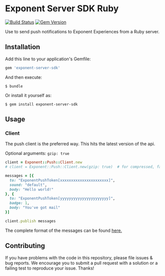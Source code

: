 # Exponent Server SDK Ruby
[![Build Status](https://travis-ci.org/expo/expo-server-sdk-ruby.svg?branch=master)](https://travis-ci.org/expo/expo-server-sdk-ruby)
[![Gem Version](https://badge.fury.io/rb/exponent-server-sdk.svg)](https://badge.fury.io/rb/exponent-server-sdk)

Use to send push notifications to Exponent Experiences from a Ruby server.

## Installation

Add this line to your application's Gemfile:

```ruby
gem 'exponent-server-sdk'
```

And then execute:

```shell
$ bundle
```

Or install it yourself as:

```shell
$ gem install exponent-server-sdk
```

## Usage

### Client

The push client is the preferred way.  This hits the latest version of the api.

Optional arguments: `gzip: true` 


```ruby
client = Exponent::Push::Client.new
# client = Exponent::Push::Client.new(gzip: true)  # for compressed, faster requests

messages = [{
  to: "ExponentPushToken[xxxxxxxxxxxxxxxxxxxxxx]",
  sound: "default",
  body: "Hello world!"
}, {
  to: "ExponentPushToken[yyyyyyyyyyyyyyyyyyyyyy]",
  badge: 1,
  body: "You've got mail"
}]

client.publish messages
```

The complete format of the messages can be found [here.](https://docs.expo.io/versions/latest/guides/push-notifications#message-format)

## Contributing

If you have problems with the code in this repository, please file issues & bug reports. We encourage you
to submit a pull request with a solution or a failing test to reproduce your issue. Thanks!
